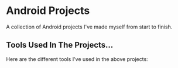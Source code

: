 # Android Projects
A collection of Android projects I've made myself from start to finish.

## Tools Used In The Projects...

Here are the different tools I've used in the above projects:

### 

